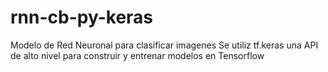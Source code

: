 # rnn-cb-py-keras
Modelo de Red Neuronal para clasificar imagenes
Se utiliz tf.keras  una API de alto nivel para construir y entrenar  modelos en  Tensorflow

